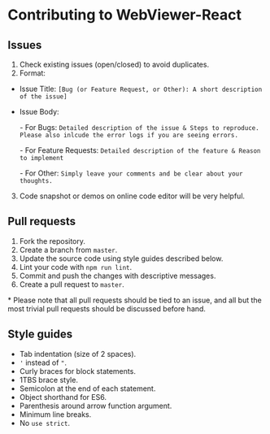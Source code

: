 # Contributing to WebViewer-React

## Issues
1. Check existing issues (open/closed) to avoid duplicates.
2. Format: 
- Issue Title: `[Bug (or Feature Request, or Other): A short description of the issue]`
- Issue Body: 

  \- For Bugs: `Detailed description of the issue & Steps to reproduce. Please also inlcude the error logs if you are seeing errors.`

  \- For Feature Requests: `Detailed description of the feature & Reason to implement`

  \- For Other: `Simply leave your comments and be clear about your thoughts.`
3. Code snapshot or demos on online code editor will be very helpful.

## Pull requests
1. Fork the repository.
2. Create a branch from `master`.
3. Update the source code using style guides described below.
4. Lint your code with `npm run lint`.
5. Commit and push the changes with descriptive messages.
6. Create a pull request to `master`.

\* Please note that all pull requests should be tied to an issue, and all but the most trivial pull requests should be discussed before hand.

## Style guides
- Tab indentation (size of 2 spaces).
- `'` instead of `"`.
- Curly braces for block statements.
- 1TBS brace style.
- Semicolon at the end of each statement.
- Object shorthand for ES6.
- Parenthesis around arrow function argument.
- Minimum line breaks.
- No `use strict`.